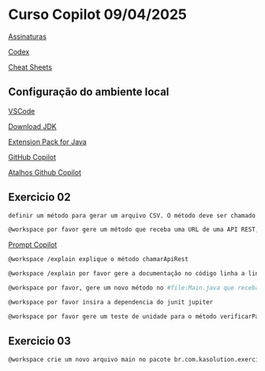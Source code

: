 # Curso Copilot 09/04/2025

[Assinaturas](https://docs.github.com/en/copilot/about-github-copilot/subscription-plans-for-github-copilot)

[Codex](https://openai.com/index/openai-codex/)

[Cheat Sheets](https://docs.github.com/en/copilot/using-github-copilot/copilot-chat/github-copilot-chat-cheat-sheet?tool=vscode)

## Configuração do ambiente local

[VSCode](https://code.visualstudio.com/)

[Download JDK](https://adoptium.net/)

[Extension Pack for Java](https://marketplace.visualstudio.com/items?itemName=vscjava.vscode-java-pack)

[GitHub Copilot](https://marketplace.visualstudio.com/items?itemName=GitHub.copilot)

[Atalhos Github Copilot](https://docs.github.com/en/copilot/managing-copilot/configure-personal-settings/configuring-github-copilot-in-your-environment?tool=jetbrains)

## Exercicio 02
```bash
definir um método para gerar um arquivo CSV. O método deve ser chamado gerarCSV e deve receber um parâmetro do tipo String com o nome do arquivo. O método deve gerar um arquivo com um conteúdo baseado em dados sobre Nome, Idade, Endereco. O método main deve chamar o método gerarCSV e passar o nome do arquivo "dados.csv" como parâmetro. 
```

```bash
@workspace por favor gere um método que receba uma URL de uma API REST, e faça uma chamada HTTP e em seguida imprima o retorno em formato de texto
```

[Prompt Copilot](https://docs.github.com/en/copilot/using-github-copilot/copilot-chat/prompt-engineering-for-copilot-chat)


```bash
@workspace /explain explique o método chamarApiRest
```

```bash
@workspace /explain por favor gere a documentação no código linha a linha para o método chamarApiRest, sem modificar o código fonte
```

```bash
@workspace por favor, gere um novo método no #file:Main.java que receba um número inteiro e retorne o texto se ele é par ou impar
```

```bash
@workspace por favor insira a dependencia do junit jupiter
```

```bash
@workspace por favor gere um teste de unidade para o método verificarParOuImpar na pasta de test do projeto seguindo o mesmo pacote4
```
## Exercicio 03

```bash
@workspace crie um novo arquivo main no pacote br.com.kasolution.exercicio3 e definir um método para criar validação para email. O método deve ser chamado validarEmail e deve receber um parâmetro do tipo String com o email a ser validado. O método deve retornar um boolean indicando se o email é válido ou não. O método main deve chamar o método validarEmail e passar o email. Ao começar a digitar a função ‘validarEmail’, o Copilot pode sugerir o uso de expressões regulares para validação. 
```
